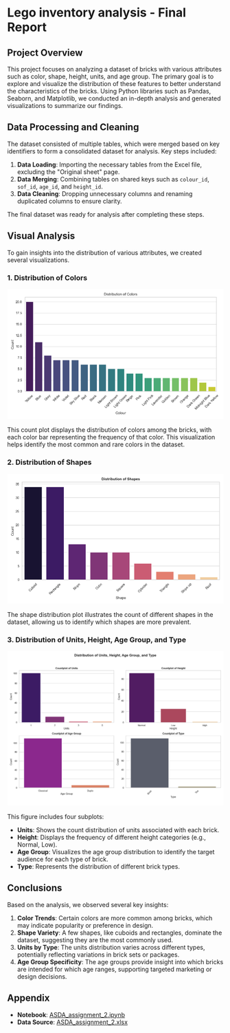 # Lego inventory analysis - Final Report

## Project Overview

This project focuses on analyzing a dataset of bricks with various attributes such as color, shape, height, units, and age group. The primary goal is to explore and visualize the distribution of these features to better understand the characteristics of the bricks. Using Python libraries such as Pandas, Seaborn, and Matplotlib, we conducted an in-depth analysis and generated visualizations to summarize our findings.

## Data Processing and Cleaning

The dataset consisted of multiple tables, which were merged based on key identifiers to form a consolidated dataset for analysis. Key steps included:

1. **Data Loading**: Importing the necessary tables from the Excel file, excluding the "Original sheet" page.
2. **Data Merging**: Combining tables on shared keys such as `colour_id`, `sof_id`, `age_id`, and `height_id`.
3. **Data Cleaning**: Dropping unnecessary columns and renaming duplicated columns to ensure clarity.

The final dataset was ready for analysis after completing these steps.

## Visual Analysis

To gain insights into the distribution of various attributes, we created several visualizations.

### 1. Distribution of Colors

![Distribution of Colors](distribution_of_colors.png)

This count plot displays the distribution of colors among the bricks, with each color bar representing the frequency of that color. This visualization helps identify the most common and rare colors in the dataset.

### 2. Distribution of Shapes

![Distribution of Shapes](distribution_of_shapes.png)

The shape distribution plot illustrates the count of different shapes in the dataset, allowing us to identify which shapes are more prevalent.

### 3. Distribution of Units, Height, Age Group, and Type

![Distribution of Units, Height, Age Group, and Type](distribution_of_units_height_age_type.png)

This figure includes four subplots:
   - **Units**: Shows the count distribution of units associated with each brick.
   - **Height**: Displays the frequency of different height categories (e.g., Normal, Low).
   - **Age Group**: Visualizes the age group distribution to identify the target audience for each type of brick.
   - **Type**: Represents the distribution of different brick types.

## Conclusions

Based on the analysis, we observed several key insights:

1. **Color Trends**: Certain colors are more common among bricks, which may indicate popularity or preference in design.
2. **Shape Variety**: A few shapes, like cuboids and rectangles, dominate the dataset, suggesting they are the most commonly used.
3. **Units by Type**: The units distribution varies across different types, potentially reflecting variations in brick sets or packages.
4. **Age Group Specificity**: The age groups provide insight into which bricks are intended for which age ranges, supporting targeted marketing or design decisions.

## Appendix

- **Notebook**: [ASDA_assignment_2.ipynb](ASDA_assignment_2.ipynb)
- **Data Source**: [ASDA_assignment_2.xlsx](ASDA_assignment_2.xlsx)